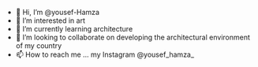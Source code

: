 - 👋 Hi, I’m @yousef-Hamza
- 👀 I’m interested in art
- 🌱 I’m currently learning architecture
- 💞️ I’m looking to collaborate on developing the architectural environment of my country
- 📫 How to reach me ...  my Instagram @yousef_hamza_

<!---
yousef-Hamza/yousef-Hamza is a ✨ special ✨ repository because its `README.md` (this file) appears on your GitHub profile.
You can click the Preview link to take a look at your changes.
--->
